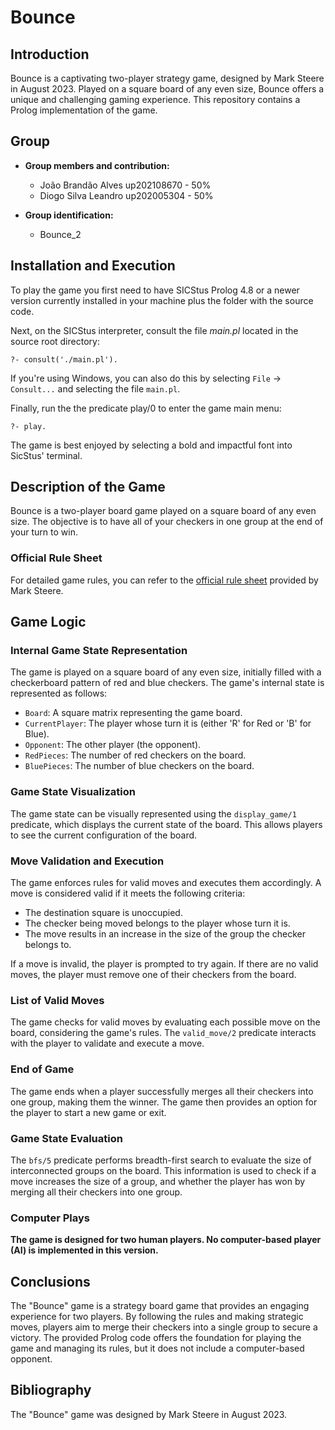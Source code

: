 # Bounce

## Introduction
Bounce is a captivating two-player strategy game, designed by Mark Steere in August 2023. Played on a square board of any even size, Bounce offers a unique and challenging gaming experience. This repository contains a Prolog implementation of the game.

## Group
- **Group members and contribution:**
  - João Brandão Alves up202108670 - 50%
  - Diogo Silva Leandro up202005304 - 50%

- **Group identification:**
  - Bounce_2

## Installation and Execution
To play the game you first need to have SICStus Prolog 4.8 or a newer version currently installed in your machine plus the folder with the source code. 

Next, on the SICStus interpreter, consult the file *main.pl* located in the source root directory:

    ?- consult('./main.pl').

If you're using Windows, you can also do this by selecting `File` -> `Consult...` and selecting the file `main.pl`.
    
Finally, run the the predicate play/0 to enter the game main menu: 

    ?- play.

The game is best enjoyed by selecting a bold and impactful font into SicStus' terminal.

## Description of the Game
Bounce is a two-player board game played on a square board of any even size. The objective is to have all of your checkers in one group at the end of your turn to win.

### Official Rule Sheet
For detailed game rules, you can refer to the [official rule sheet](https://marksteeregames.com/Bounce_rules.pdf) provided by Mark Steere.

## Game Logic

### Internal Game State Representation
The game is played on a square board of any even size, initially filled with a checkerboard pattern of red and blue checkers. The game's internal state is represented as follows:

- `Board`: A square matrix representing the game board.
- `CurrentPlayer`: The player whose turn it is (either 'R' for Red or 'B' for Blue).
- `Opponent`: The other player (the opponent).
- `RedPieces`: The number of red checkers on the board.
- `BluePieces`: The number of blue checkers on the board.

### Game State Visualization
The game state can be visually represented using the `display_game/1` predicate, which displays the current state of the board. This allows players to see the current configuration of the board.

### Move Validation and Execution
The game enforces rules for valid moves and executes them accordingly. A move is considered valid if it meets the following criteria:
- The destination square is unoccupied.
- The checker being moved belongs to the player whose turn it is.
- The move results in an increase in the size of the group the checker belongs to.

If a move is invalid, the player is prompted to try again. If there are no valid moves, the player must remove one of their checkers from the board.

### List of Valid Moves
The game checks for valid moves by evaluating each possible move on the board, considering the game's rules. The `valid_move/2` predicate interacts with the player to validate and execute a move.

### End of Game
The game ends when a player successfully merges all their checkers into one group, making them the winner. The game then provides an option for the player to start a new game or exit.

### Game State Evaluation
The `bfs/5` predicate performs breadth-first search to evaluate the size of interconnected groups on the board. This information is used to check if a move increases the size of a group, and whether the player has won by merging all their checkers into one group.

### Computer Plays
**The game is designed for two human players. No computer-based player (AI) is implemented in this version.**

## Conclusions
The "Bounce" game is a strategy board game that provides an engaging experience for two players. By following the rules and making strategic moves, players aim to merge their checkers into a single group to secure a victory. The provided Prolog code offers the foundation for playing the game and managing its rules, but it does not include a computer-based opponent.

## Bibliography
The "Bounce" game was designed by Mark Steere in August 2023.